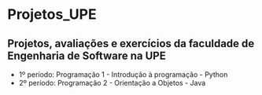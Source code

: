 # Projetos_UPE
## Projetos, avaliações e exercícios da faculdade de Engenharia de Software na UPE
- 1º período: Programação 1 - Introdução à programação - Python
- 2º período: Programação 2 - Orientação a Objetos - Java
